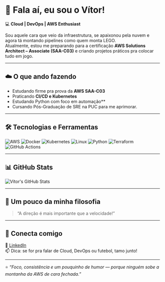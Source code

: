 # 👋 Fala aí, eu sou o Vítor!

💻 **Cloud | DevOps | AWS Enthusiast**

Sou aquele cara que veio da infraestrutura, se apaixonou pela nuvem e agora tá montando pipelines como quem monta LEGO.  
Atualmente, estou me preparando para a certificação **AWS Solutions Architect – Associate (SAA-C03)** e criando projetos práticos pra colocar tudo em jogo.  

---

## ☁️ O que ando fazendo
- Estudando firme pra prova da **AWS SAA-C03**  
- Praticando **CI/CD  e Kubernetes**  
- Estudando Python com foco em automação**  
- Cursando Pós-Graduação de SRE na PUC para me aprimorar.

---

## 🛠️ Tecnologias e Ferramentas
![AWS](https://img.shields.io/badge/AWS-232F3E?style=flat-square&logo=amazon-aws&logoColor=FF9900)
![Docker](https://img.shields.io/badge/Docker-0db7ed?style=flat-square&logo=docker&logoColor=white)
![Kubernetes](https://img.shields.io/badge/Kubernetes-326ce5?style=flat-square&logo=kubernetes&logoColor=white)
![Linux](https://img.shields.io/badge/Linux-FCC624?style=flat-square&logo=linux&logoColor=black)
![Python](https://img.shields.io/badge/Python-3670A0?style=flat-square&logo=python&logoColor=ffdd54)
![Terraform](https://img.shields.io/badge/Terraform-623CE4?style=flat-square&logo=terraform&logoColor=white)
![GitHub Actions](https://img.shields.io/badge/GitHub%20Actions-2088FF?style=flat-square&logo=githubactions&logoColor=white)


---

## 📊 GitHub Stats
![Vítor's GitHub Stats](https://github-readme-stats.vercel.app/api?username=vitorbs10&show_icons=true&theme=tokyonight)

---

## 🚀 Um pouco da minha filosofia
> “A direção é mais importante que a velocidade!”  


---

## 🤝 Conecta comigo
💼 [LinkedIn](https://www.linkedin.com/in/vitorbispo)  
📫 Dica: se for pra falar de Cloud, DevOps ou futebol, tamo junto!

---

⭐ *“Foco, consistência e um pouquinho de humor — porque ninguém sobe a montanha da AWS de cara fechada.”*

